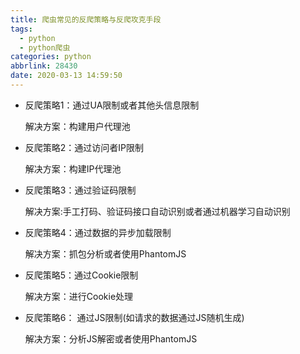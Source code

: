 ```yaml
---
title: 爬虫常见的反爬策略与反爬攻克手段
tags:
  - python
  - python爬虫
categories: python
abbrlink: 28430
date: 2020-03-13 14:59:50
---
```


- 反爬策略1：通过UA限制或者其他头信息限制

    解决方案：构建用户代理池

- 反爬策略2：通过访问者IP限制

    解决方案：构建IP代理池

<!-- more -->
- 反爬策略3：通过验证码限制

    解决方案:手工打码、验证码接口自动识别或者通过机器学习自动识别

- 反爬策略4：通过数据的异步加载限制

    解决方案：抓包分析或者使用PhantomJS

- 反爬策略5：通过Cookie限制

    解决方案：进行Cookie处理

- 反爬策略6： 通过JS限制(如请求的数据通过JS随机生成)

    解决方案：分析JS解密或者使用PhantomJS
